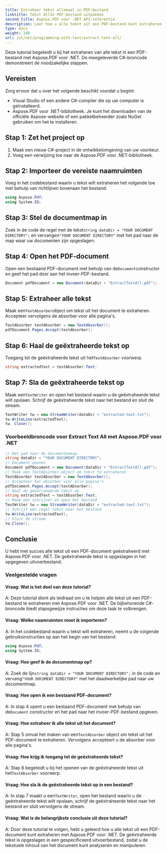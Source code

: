 ```yaml
---
title: Extraheer tekst allemaal in PDF-bestand
linktitle: Tekst AllIn PDF-bestand uitpakken
second_title: Aspose.PDF voor .NET API-referentie
description: Leer hoe u alle tekst uit een PDF-bestand kunt extraheren met Aspose.PDF voor .NET.
type: docs
weight: 180
url: /nl/net/programming-with-text/extract-text-all/
---
```

Deze tutorial begeleidt u bij het extraheren van alle tekst in een PDF-bestand met Aspose.PDF voor .NET. De meegeleverde C#-broncode demonstreert de noodzakelijke stappen.

## Vereisten
Zorg ervoor dat u over het volgende beschikt voordat u begint:

- Visual Studio of een andere C#-compiler die op uw computer is geïnstalleerd.
- Aspose.PDF voor .NET-bibliotheek. Je kunt het downloaden van de officiële Aspose-website of een pakketbeheerder zoals NuGet gebruiken om het te installeren.

## Stap 1: Zet het project op
1. Maak een nieuw C#-project in de ontwikkelomgeving van uw voorkeur.
2. Voeg een verwijzing toe naar de Aspose.PDF voor .NET-bibliotheek.

## Stap 2: Importeer de vereiste naamruimten
Voeg in het codebestand waarin u tekst wilt extraheren het volgende toe met behulp van richtlijnen bovenaan het bestand:

```csharp
using Aspose.Pdf;
using System.IO;
```

## Stap 3: Stel de documentmap in
 Zoek in de code de regel met de tekst`string dataDir = "YOUR DOCUMENT DIRECTORY";` en vervangen`"YOUR DOCUMENT DIRECTORY"` met het pad naar de map waar uw documenten zijn opgeslagen.

## Stap 4: Open het PDF-document
 Open een bestaand PDF-document met behulp van de`Document`constructor en geef het pad door aan het invoer-PDF-bestand.

```csharp
Document pdfDocument = new Document(dataDir + "ExtractTextAll.pdf");
```

## Stap 5: Extraheer alle tekst
 Maak een`TextAbsorber`object om tekst uit het document te extraheren. Accepteer vervolgens de absorber voor alle pagina's.

```csharp
TextAbsorber textAbsorber = new TextAbsorber();
pdfDocument.Pages.Accept(textAbsorber);
```

## Stap 6: Haal de geëxtraheerde tekst op
 Toegang tot de geëxtraheerde tekst uit het`TextAbsorber` voorwerp.

```csharp
string extractedText = textAbsorber.Text;
```

## Stap 7: Sla de geëxtraheerde tekst op
 Maak een`TextWriter` en open het bestand waarin u de geëxtraheerde tekst wilt opslaan. Schrijf de geëxtraheerde tekst naar het bestand en sluit de stream.

```csharp
TextWriter tw = new StreamWriter(dataDir + "extracted-text.txt");
tw.WriteLine(extractedText);
tw. Close();
```

### Voorbeeldbroncode voor Extract Text All met Aspose.PDF voor .NET 
```csharp
// Het pad naar de documentenmap.
string dataDir = "YOUR DOCUMENT DIRECTORY";
// Document openen
Document pdfDocument = new Document(dataDir + "ExtractTextAll.pdf");
// Maak een TextAbsorber-object om tekst te extraheren
TextAbsorber textAbsorber = new TextAbsorber();
// Accepteer het absorber voor alle pagina's
pdfDocument.Pages.Accept(textAbsorber);
// Haal de geëxtraheerde tekst op
string extractedText = textAbsorber.Text;
// Maak een schrijver en open het bestand
TextWriter tw = new StreamWriter(dataDir + "extracted-text.txt");
// Schrijf een regel tekst naar het bestand
tw.WriteLine(extractedText);
// Sluit de stroom
tw.Close();
```

## Conclusie
U hebt met succes alle tekst uit een PDF-document geëxtraheerd met Aspose.PDF voor .NET. De geëxtraheerde tekst is opgeslagen in het opgegeven uitvoerbestand.

### Veelgestelde vragen

#### Vraag: Wat is het doel van deze tutorial?

A: Deze tutorial dient als leidraad om u te helpen alle tekst uit een PDF-bestand te extraheren met Aspose.PDF voor .NET. De bijbehorende C#-broncode biedt stapsgewijze instructies om deze taak te volbrengen.

#### Vraag: Welke naamruimten moet ik importeren?

A: In het codebestand waarin u tekst wilt extraheren, neemt u de volgende gebruiksinstructies op aan het begin van het bestand:

```csharp
using Aspose.Pdf;
using System.IO;
```

#### Vraag: Hoe geef ik de documentmap op?

 A: Zoek de lijn`string dataDir = "YOUR DOCUMENT DIRECTORY";` in de code en vervang`"YOUR DOCUMENT DIRECTORY"` met het daadwerkelijke pad naar uw documentmap.

#### Vraag: Hoe open ik een bestaand PDF-document?

 A: In stap 4 opent u een bestaand PDF-document met behulp van de`Document` constructor en het pad naar het invoer-PDF-bestand opgeven.

#### Vraag: Hoe extraheer ik alle tekst uit het document?

 A: Stap 5 omvat het maken van een`TextAbsorber` object om tekst uit het PDF-document te extraheren. Vervolgens accepteert u de absorber voor alle pagina's.

#### Vraag: Hoe krijg ik toegang tot de geëxtraheerde tekst?

 A: Stap 6 begeleidt u bij het openen van de geëxtraheerde tekst uit het`TextAbsorber` voorwerp.

#### Vraag: Hoe sla ik de geëxtraheerde tekst op in een bestand?

 A: In stap 7 maakt u een`TextWriter`, open het bestand waarin u de geëxtraheerde tekst wilt opslaan, schrijf de geëxtraheerde tekst naar het bestand en sluit vervolgens de stream.

#### Vraag: Wat is de belangrijkste conclusie uit deze tutorial?

A: Door deze tutorial te volgen, hebt u geleerd hoe u alle tekst uit een PDF-document kunt extraheren met Aspose.PDF voor .NET. De geëxtraheerde tekst is opgeslagen in een gespecificeerd uitvoerbestand, zodat u de tekstuele inhoud van het document kunt analyseren en manipuleren.